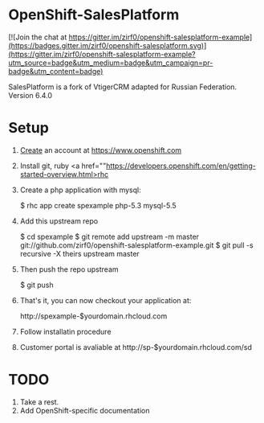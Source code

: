 # OpenShift-SalesPlatform

[![Join the chat at https://gitter.im/zirf0/openshift-salesplatform-example](https://badges.gitter.im/zirf0/openshift-salesplatform.svg)](https://gitter.im/zirf0/openshift-salesplatform-example?utm_source=badge&utm_medium=badge&utm_campaign=pr-badge&utm_content=badge)

SalesPlatform is a fork of VtigerCRM adapted for Russian Federation. Version 6.4.0
# Setup


1) <a href="https://www.openshift.com/app/account/new">Create</a> an account at https://www.openshift.com
2) Install git, ruby <a href=""https://developers.openshift.com/en/getting-started-overview.html>rhc</a> 
3) Create a php application with mysql:

    $ rhc app create spexample php-5.3 mysql-5.5 

4) Add this upstream repo

    $ cd spexample
    $ git remote add upstream -m master git://github.com/zirf0/openshift-salesplatform-example.git
    $ git pull -s recursive -X theirs upstream master

5) Then push the repo upstream

    $ git push

6) That's it, you can now checkout your application at:

    http://spexample-$yourdomain.rhcloud.com

7) Follow installatin procedure

8) Customer portal is avaliable at http://sp-$yourdomain.rhcloud.com/sd

# TODO

1. Take a rest.
2. Add OpenShift-specific documentation
